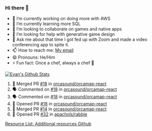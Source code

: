 ### Hi there 👋

<!--
**epachols/epachols** is a ✨ _special_ ✨ repository because its `README.md` (this file) appears on your GitHub profile.

Here are some ideas to get you started:

- 🔭 I’m currently working on ...
- 🌱 I’m currently learning ...
- 👯 I’m looking to collaborate on ...
- 🤔 I’m looking for help with ...
- 💬 Ask me about ...
- 📫 How to reach me: ...
- 😄 Pronouns: ...
- ⚡ Fun fact: ...
-->


- 🐍 I’m currently working on doing more with AWS
- 🌱 I’m currently learning more SQL
- 👯 I’m looking to collaborate on games and native apps
- 🤔 I’m looking for help with generative game design
- 💬 Ask me about that time I got fed up with Zoom and made a video conferencing app to spite it.
- 📫 How to reach me: [My email](mailto:epacholski86@gmail.com)
- 😄 Pronouns: He/Him
- ⚡ Fun fact: Once a chef, always a chef 🔪


[![Evan's Github Stats](https://github-readme-stats.vercel.app/api?username=epachols)](https://github.com/epachols/github-readme-stats)

<!--START_SECTION:activity-->
1. 🎉 Merged PR [#18](https://github.com/orcasound/orcamap-react/pull/18) in [orcasound/orcamap-react](https://github.com/orcasound/orcamap-react)
2. 🗣 Commented on [#18](https://github.com/orcasound/orcamap-react/issues/18) in [orcasound/orcamap-react](https://github.com/orcasound/orcamap-react)
3. 🗣 Commented on [#18](https://github.com/orcasound/orcamap-react/issues/18) in [orcasound/orcamap-react](https://github.com/orcasound/orcamap-react)
4. 💪 Opened PR [#18](https://github.com/orcasound/orcamap-react/pull/18) in [orcasound/orcamap-react](https://github.com/orcasound/orcamap-react)
5. 🎉 Merged PR [#14](https://github.com/orcasound/orcamap-react/pull/14) in [orcasound/orcamap-react](https://github.com/orcasound/orcamap-react)
6. 💪 Opened PR [#32](https://github.com/apachols/rabble/pull/32) in [apachols/rabble](https://github.com/apachols/rabble)
<!--END_SECTION:activity-->







[Resource List: Additional resources Github](https://github.com/abhisheknaiidu/awesome-github-profile-readme/#tools)
